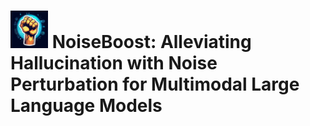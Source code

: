 
# <img width="60" alt="image" src="docs/images/avatar.jpg"> NoiseBoost: Alleviating Hallucination with Noise Perturbation for Multimodal Large Language Models
